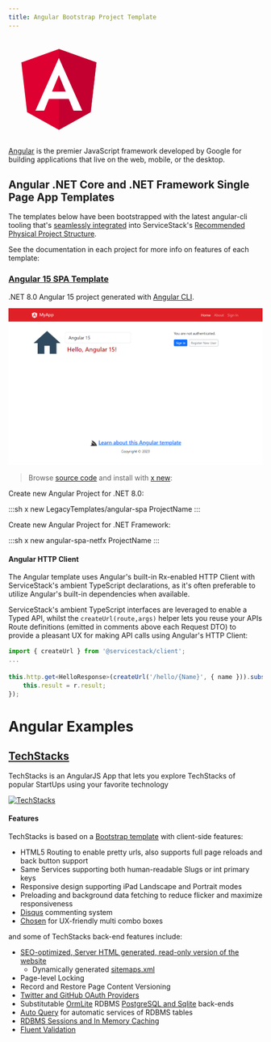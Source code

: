 ```yaml
---
title: Angular Bootstrap Project Template
---
```


<div class="not-prose my-8 ml-20 flex justify-center"><svg style="max-width:200px" xmlns="http://www.w3.org/2000/svg" xmlns:xlink="http://www.w3.org/1999/xlink" x="0px" y="0px"
	 viewBox="0 0 250 250" xml:space="preserve">
<g>
	<polygon fill="#DD0031" points="125,30 125,30 125,30 31.9,63.2 46.1,186.3 125,230 125,230 125,230 203.9,186.3 218.1,63.2 	"/>
	<polygon fill="#C3002F" points="125,30 125,52.2 125,52.1 125,153.4 125,153.4 125,230 125,230 203.9,186.3 218.1,63.2 125,30 	"/>
	<path fill="#FFFFFF" d="M125,52.1L66.8,182.6h0h21.7h0l11.7-29.2h49.4l11.7,29.2h0h21.7h0L125,52.1L125,52.1L125,52.1L125,52.1
		L125,52.1z M142,135.4H108l17-40.9L142,135.4z"/>
</g>
</svg></div>

[Angular](https://angular.io) is the premier JavaScript framework developed by Google for building applications that live on the web, mobile, or the desktop.

## Angular .NET Core and .NET Framework Single Page App Templates

The templates below have been bootstrapped with the latest angular-cli tooling that's 
[seamlessly integrated](/templates/single-page-apps#end-to-end-typed-apis) into 
ServiceStack's [Recommended Physical Project Structure](/physical-project-structure). 

See the documentation in each project for more info on features of each template:

### [Angular 15 SPA Template](https://github.com/LegacyTemplates/angular-spa)

.NET 8.0 Angular 15 project generated with [Angular CLI](https://github.com/angular/angular-spa).

![](https://raw.githubusercontent.com/ServiceStack/Assets/master/csharp-templates/angular-spa-bootstrap.png)

> Browse [source code](https://github.com/LegacyTemplates/angular-spa) and install with [x new](/web-new):

Create new Angular Project for .NET 8.0:

:::sh
x new LegacyTemplates/angular-spa ProjectName
:::

Create new Angular Project for .NET Framework:

:::sh
x new angular-spa-netfx ProjectName
:::


#### Angular HTTP Client

The Angular template uses Angular's built-in Rx-enabled HTTP Client with ServiceStack's ambient TypeScript declarations, as it's often preferable to utilize Angular's built-in dependencies when available.

ServiceStack's ambient TypeScript interfaces are leveraged to enable a Typed API, whilst the `createUrl(route,args)` helper lets you reuse your APIs Route definitions (emitted in comments above each Request DTO) to provide a pleasant UX for making API calls using Angular's HTTP Client:

```ts
import { createUrl } from '@servicestack/client';
...

this.http.get<HelloResponse>(createUrl('/hello/{Name}', { name })).subscribe(r => {
    this.result = r.result;
});
```

# Angular Examples

## [TechStacks](https://github.com/ServiceStackApps/TechStacks)

TechStacks is an AngularJS App that lets you explore TechStacks of popular StartUps using your favorite technology

[![TechStacks](https://raw.githubusercontent.com/ServiceStack/Assets/master/img/livedemos/techstacks/screenshots/techstacks.png)](https://github.com/ServiceStackApps/TechStacks)

#### Features 

TechStacks is based on a [Bootstrap template](http://getbootstrap.com) with client-side features:

 - HTML5 Routing to enable pretty urls, also supports full page reloads and back button support
 - Same Services supporting both human-readable Slugs or int primary keys
 - Responsive design supporting iPad Landscape and Portrait modes
 - Preloading and background data fetching to reduce flicker and maximize responsiveness
 - [Disqus](https://disqus.com/) commenting system
 - [Chosen](http://harvesthq.github.io/chosen/) for UX-friendly multi combo boxes

and some of TechStacks back-end features include: 

 - [SEO-optimized, Server HTML generated, read-only version of the website](https://techstacks.io/?html=server)
   - Dynamically generated [sitemaps.xml](https://techstacks.io/sitemap.xml)
 - Page-level Locking
 - Record and Restore Page Content Versioning
 - [Twitter and GitHub OAuth Providers](/auth/authentication-and-authorization)
 - Substitutable [OrmLite](https://github.com/ServiceStack/ServiceStack.OrmLite) RDBMS [PostgreSQL and Sqlite](https://github.com/ServiceStackApps/TechStacks/blob/875e78910e43d2230f0925b71d5990497216511e/src/TechStacks/TechStacks/AppHost.cs#L49-L56) back-ends
 - [Auto Query](/autoquery/) for automatic services of RDBMS tables
 - [RDBMS Sessions and In Memory Caching](/caching)
 - [Fluent Validation](/validation)


